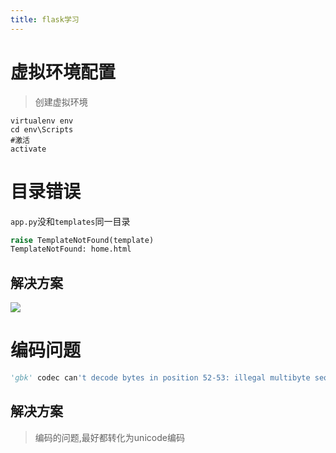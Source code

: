 ```yaml
---
title: flask学习
---
```


# 虚拟环境配置
> 创建虚拟环境
``` shell
virtualenv env
cd env\Scripts
#激活
activate
```

# 目录错误
`app.py`没和`templates`同一目录
``` python
raise TemplateNotFound(template)
TemplateNotFound: home.html
```

## 解决方案
![](http://www.liaoxuefeng.com/files/attachments/001400341074577704e1ff7d52246dab80eb4992d12fcd1000)

# 编码问题
``` python
'gbk' codec can't decode bytes in position 52-53: illegal multibyte sequence
```

## 解决方案
> 编码的问题,最好都转化为unicode编码